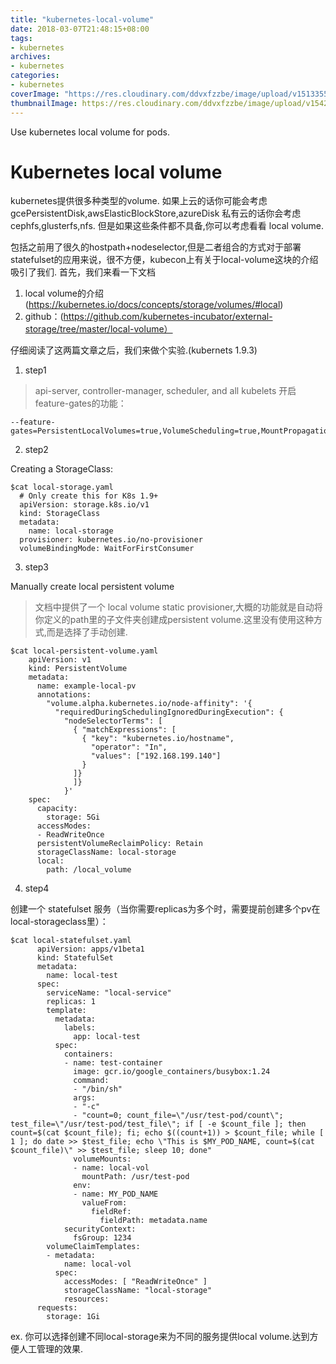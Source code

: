 ```yaml
---
title: "kubernetes-local-volume"
date: 2018-03-07T21:48:15+08:00
tags:
- kubernetes
archives:
- kubernetes
categories:
- kubernetes
coverImage: "https://res.cloudinary.com/ddvxfzzbe/image/upload/v1513355392/ChMkJ1f8ljWIBAmcAA-gWT6p-0oAAWzegGSHVwAD6Bx012_telyks.jpg"
thumbnailImage: https://res.cloudinary.com/ddvxfzzbe/image/upload/v1542165911/favicon_z3wusk.png
---
```

Use kubernetes local volume for pods.

<!--more-->

# Kubernetes local volume

kubernetes提供很多种类型的volume.
如果上云的话你可能会考虑gcePersistentDisk,awsElasticBlockStore,azureDisk
私有云的话你会考虑cephfs,glusterfs,nfs.
但是如果这些条件都不具备,你可以考虑看看 local volume.

包括之前用了很久的hostpath+nodeselector,但是二者组合的方式对于部署statefulset的应用来说，很不方便，kubecon上有关于local-volume这块的介绍吸引了我们.
首先，我们来看一下文档
  1. local volume的介绍(https://kubernetes.io/docs/concepts/storage/volumes/#local)
  2. github：(https://github.com/kubernetes-incubator/external-storage/tree/master/local-volume）


仔细阅读了这两篇文章之后，我们来做个实验.(kubernets 1.9.3)

1. step1

> api-server, controller-manager, scheduler, and all kubelets 开启 feature-gates的功能：
```
--feature-gates=PersistentLocalVolumes=true,VolumeScheduling=true,MountPropagation=true
```

2. step2
 
Creating a StorageClass:
```
$cat local-storage.yaml
  # Only create this for K8s 1.9+
  apiVersion: storage.k8s.io/v1
  kind: StorageClass
  metadata:
    name: local-storage
  provisioner: kubernetes.io/no-provisioner
  volumeBindingMode: WaitForFirstConsumer
```

3. step3

Manually create local persistent volume

> 文档中提供了一个 local volume static provisioner,大概的功能就是自动将你定义的path里的子文件夹创建成persistent volume.这里没有使用这种方式,而是选择了手动创建.
```
$cat local-persistent-volume.yaml
    apiVersion: v1
    kind: PersistentVolume
    metadata:
      name: example-local-pv
      annotations:
        "volume.alpha.kubernetes.io/node-affinity": '{
          "requiredDuringSchedulingIgnoredDuringExecution": {
            "nodeSelectorTerms": [
              { "matchExpressions": [
                { "key": "kubernetes.io/hostname",
                  "operator": "In",
                  "values": ["192.168.199.140"]
                }
              ]}
              ]}
            }'
    spec:
      capacity:
        storage: 5Gi
      accessModes:
      - ReadWriteOnce
      persistentVolumeReclaimPolicy: Retain
      storageClassName: local-storage
      local:
        path: /local_volume
```

4. step4

创建一个 statefulset 服务（当你需要replicas为多个时，需要提前创建多个pv在local-storageclass里）：

```
$cat local-statefulset.yaml
      apiVersion: apps/v1beta1
      kind: StatefulSet
      metadata:
        name: local-test
      spec:
        serviceName: "local-service"
        replicas: 1
        template:
          metadata:
            labels:
              app: local-test
          spec:
            containers:
            - name: test-container
              image: gcr.io/google_containers/busybox:1.24
              command:
              - "/bin/sh"
              args:
              - "-c"
              - "count=0; count_file=\"/usr/test-pod/count\"; test_file=\"/usr/test-pod/test_file\"; if [ -e $count_file ]; then count=$(cat $count_file); fi; echo $((count+1)) > $count_file; while [ 1 ]; do date >> $test_file; echo \"This is $MY_POD_NAME, count=$(cat $count_file)\" >> $test_file; sleep 10; done"
              volumeMounts:
              - name: local-vol
                mountPath: /usr/test-pod
              env:
              - name: MY_POD_NAME
                valueFrom:
                  fieldRef:
                    fieldPath: metadata.name
            securityContext:
              fsGroup: 1234
        volumeClaimTemplates:
        - metadata:
            name: local-vol
          spec:
            accessModes: [ "ReadWriteOnce" ]
            storageClassName: "local-storage"
            resources:
      requests:
        storage: 1Gi
```

ex. 你可以选择创建不同local-storage来为不同的服务提供local volume.达到方便人工管理的效果.









